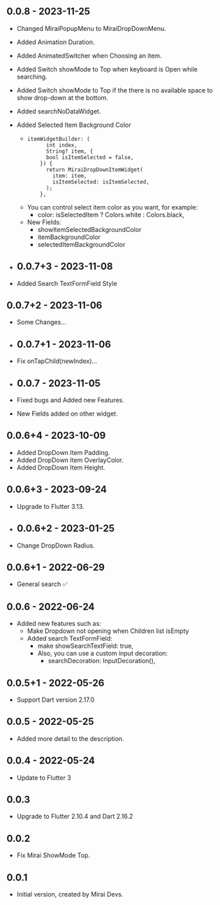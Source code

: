 ## 0.0.8 - 2023-11-25

- Changed MiraiPopupMenu to MiraiDropDownMenu.
- Added Animation Duration.
- Added AnimatedSwitcher when Choosing an item.
- Added Switch showMode to Top when keyboard is Open while searching.
- Added Switch showMode to Top if the there is no available space to show drop-down at the bottom.
- Added searchNoDataWidget.
- Added Selected Item Background Color
    -     itemWidgetBuilder: (
                int index,
                String? item, {
                bool isItemSelected = false,
              }) {
                return MiraiDropDownItemWidget(
                  item: item,
                  isItemSelected: isItemSelected,
                );
              }, 
    - You can control select item color as you want, for example:
        - color: isSelectedItem ? Colors.white : Colors.black,
    - New Fields:
        - showItemSelectedBackgroundColor
        - itemBackgroundColor
        - selectedItemBackgroundColor

- ## 0.0.7+3 - 2023-11-08

- Added Search TextFormField Style

## 0.0.7+2 - 2023-11-06

- Some Changes...

- ## 0.0.7+1 - 2023-11-06

- Fix onTapChild(newIndex)...

- ## 0.0.7 - 2023-11-05

- Fixed bugs and Added new Features.
- New Fields added on other widget.

## 0.0.6+4 - 2023-10-09

- Added DropDown Item Padding.
- Added DropDown Item OverlayColor.
- Added DropDown Item Height.

## 0.0.6+3 - 2023-09-24

- Upgrade to Flutter 3.13.

- ## 0.0.6+2 - 2023-01-25

- Change DropDown Radius.

## 0.0.6+1 - 2022-06-29

- General search ✅

## 0.0.6 - 2022-06-24

- Added new features such as:
    - Make Dropdown not opening when Children list isEmpty
    - Added search TextFormField:
        - make showSearchTextField: true,
        - Also, you can use a custom input decoration:
            - searchDecoration: InputDecoration(),

## 0.0.5+1 - 2022-05-26

- Support Dart version 2.17.0

## 0.0.5 - 2022-05-25

- Added more detail to the description.

## 0.0.4 - 2022-05-24

- Update to Flutter 3

## 0.0.3

- Upgrade to Flutter 2.10.4 and Dart 2.16.2

## 0.0.2

- Fix Mirai ShowMode Top.

## 0.0.1

- Initial version, created by Mirai Devs.
